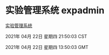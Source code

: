 # 实验管理系统 expadmin
[实验管理系统](http://59.174.26.203:56808/expadmin-782313d2-e1b1-4ea7-932e-3a55e6a1a4d0/)

2021年 04月 22日 星期四 21:50:03 CST

2021年 04月 22日 星期四 13:50:03 GMT

